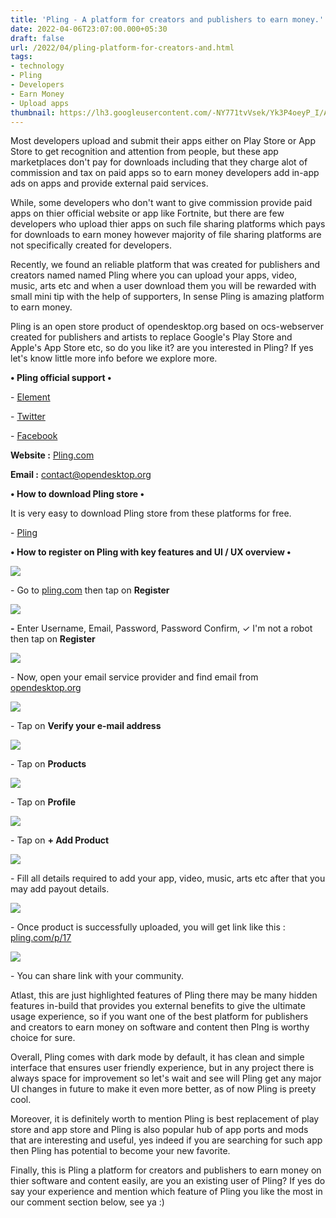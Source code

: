 ```yaml
---
title: 'Pling - A platform for creators and publishers to earn money.'
date: 2022-04-06T23:07:00.000+05:30
draft: false
url: /2022/04/pling-platform-for-creators-and.html
tags: 
- technology
- Pling
- Developers
- Earn Money
- Upload apps
thumbnail: https://lh3.googleusercontent.com/-NY771tvVsek/Yk3P4oeyP_I/AAAAAAAAKCs/4NEuQgVJAcocFeLA1439YTIKDDrYmtiSwCNcBGAsYHQ/s1600/1649266655654129-0.png
---
```


  

  

Most developers upload and submit their apps either on Play Store or App Store to get recognition and attention from people, but these app marketplaces don't pay for downloads including that they charge alot of commission and tax on paid apps so to earn money developers add in-app ads on apps and provide external paid services.

  

While, some developers who don't want to give commission provide paid apps on thier official website or app like Fortnite, but there are few developers who upload thier apps on such file sharing platforms which pays for downloads to earn money however majority of file sharing platforms are not specifically created for developers.

  

Recently, we found an reliable platform that was created for publishers and creators named named Pling where you can upload your apps, video, music, arts etc and when a user download them you will be rewarded with small mini tip with the help of supporters, In sense Pling is amazing platform to earn money.

  

Pling is an open store product of opendesktop.org based on ocs-webserver created for publishers and artists to replace Google's Play Store and Apple's App Store etc, so do you like it? are you interested in Pling? If yes let's know little more info before we explore more.

  

**• Pling official support •**

\- [Element](https://chat.opendesktop.org/)

\- [Twitter](https://twitter.com/opendesktop)

\- [Facebook](https://www.facebook.com/opendesktop.org)

**Website :** [Pling.com](http://Pling.com)

**Email :** [contact@opendesktop.org](http://contact@opendesktop.org)

**• How to download Pling store •**

It is very easy to download Pling store from these platforms for free.

  

\- [Pling](https://www.pling.com/p/1175480/)

**• How to register on Pling with key features and UI / UX overview •**

 **![](https://lh3.googleusercontent.com/-Iz7uGaibsOA/Yk3P35YTASI/AAAAAAAAKCo/MBkOfak0ZUoOPohNhvG6i5UsHZnnbHUYQCNcBGAsYHQ/s1600/1649266651773131-1.png)** 

  

\- Go to [pling.com](http://pling.com) then tap on **Register**

 **![](https://lh3.googleusercontent.com/-2L-EBdoBdEw/Yk3P20CU6-I/AAAAAAAAKCk/eXaeeUOLcJMmzbK82IxnPJaZO_smF02xACNcBGAsYHQ/s1600/1649266647943676-2.png)** 

**\-** Enter Username, Email, Password, Password Confirm, ✓ I'm not a robot then tap on **Register**

 **![](https://lh3.googleusercontent.com/-6k4nD8ehV8M/Yk3P198aDlI/AAAAAAAAKCg/Y6QHQspg2fM48KhYub9kZjASkRfF4nVVgCNcBGAsYHQ/s1600/1649266644463091-3.png)** 

\- Now, open your email service provider and find email from [opendesktop.org](http://opendesktop.org)

  

 ![](https://lh3.googleusercontent.com/-rCCnkXRzLgQ/Yk3P00fua5I/AAAAAAAAKCc/S-FCQn8d9mkyCiThaooUcrvjWhqVoE7ygCNcBGAsYHQ/s1600/1649266640615509-4.png) 

  

\- Tap on **Verify your e-mail address**

 **![](https://lh3.googleusercontent.com/-Ac2xOmqsT_c/Yk3Pz636vtI/AAAAAAAAKCY/S9WdCsR-WY8a3iT4RfaUE24RvA5kDZbeQCNcBGAsYHQ/s1600/1649266636812332-5.png)** 

\- Tap on **Products**

 **![](https://lh3.googleusercontent.com/-fPciM4ds0xk/Yk3PzLdlFQI/AAAAAAAAKCU/waWIiSSoLVYvIe_ZSkCcUgFbhDD9TpDgQCNcBGAsYHQ/s1600/1649266632983298-6.png)** 

\- Tap on **Profile**

 **![](https://lh3.googleusercontent.com/-HnH7mq4N8a0/Yk3Px-vBEYI/AAAAAAAAKCQ/9wzuimikfQMQjzh8zqb11vcx39Awttt6ACNcBGAsYHQ/s1600/1649266456868924-7.png)** 

\- Tap on **+ Add Product**

  

 ![](https://lh3.googleusercontent.com/-Zxs6bzvlkFg/Yk3PGOvJ6LI/AAAAAAAAKCE/SY34hUCCwFUH9OYVvV858n2sxFbubRaygCNcBGAsYHQ/s1600/1649266431084187-8.png) 

  

\- Fill all details required to add your app, video, music, arts etc after that you may add payout details.

  

 ![](https://lh3.googleusercontent.com/-9Q1rTKYpJqM/Yk3O_loUAqI/AAAAAAAAKCA/E1mXnyTPTPMpwJHRRYJiFdr_boy7rY-wACNcBGAsYHQ/s1600/1649266410848700-9.png) 

  

  

\- Once product is successfully uploaded, you will get link like this : [pling.com/p/17](http://pling.com/p/17)

  

 ![](https://lh3.googleusercontent.com/-Chp1tggAjLs/Yk3O6hhKeLI/AAAAAAAAKB8/j1S5iPRUaTgC7Ed7JsG4GhtjA3tTpP0zgCNcBGAsYHQ/s1600/1649266391684187-10.png) 

  

  

\- You can share link with your community.

  

Atlast, this are just highlighted features of Pling there may be many hidden features in-build that provides you external benefits to give the ultimate usage experience, so if you want one of the best platform for publishers and creators to earn money on software and content then Plng is worthy choice for sure.

  

Overall, Pling comes with dark mode by default, it has clean and simple interface that ensures user friendly experience, but in any project there is always space for improvement so let's wait and see will Pling get any major UI changes in future to make it even more better, as of now Pling is preety cool.

  

Moreover, it is definitely worth to mention Pling is best replacement of play store and app store and Pling is also popular hub of app ports and mods that are interesting and useful, yes indeed if you are searching for such app then Pling has potential to become your new favorite.

  

Finally, this is Pling a platform for creators and publishers to earn money on thier software and content easily, are you an existing user of Pling? If yes do say your experience and mention which feature of Pling you like the most in our comment section below, see ya :)
